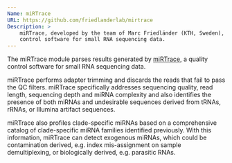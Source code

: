 ```yaml
---
Name: miRTrace
URL: https://github.com/friedlanderlab/mirtrace
Description: >
    miRTrace, developed by the team of Marc Friedländer (KTH, Sweden), is a quality
    control software for small RNA sequencing data.
---
```


The miRTrace module parses results generated by
[miRTrace](https://github.com/friedlanderlab/mirtrace), a quality
control software for small RNA sequencing data.

miRTrace performs adapter trimming and discards the reads that fail to pass
the QC filters. miRTrace specifically addresses sequencing quality, read length,
sequencing depth and miRNA complexity and also identifies the presence of both
miRNAs and undesirable sequences derived from tRNAs, rRNAs, or Illumina artifact
sequences.

miRTrace also profiles clade-specific miRNAs based on a comprehensive catalog
of clade-specific miRNA families identified previously. With this information,
miRTrace can detect exogenous miRNAs, which could be contamination derived,
e.g. index mis-assignment on sample demultiplexing, or biologically derived,
e.g. parasitic RNAs.
